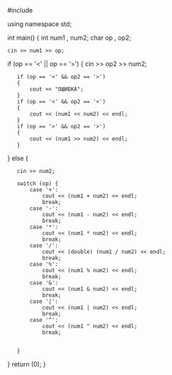 #include <iostream>

using namespace std;

int main()
{
    int num1 , num2; char op , op2;

    cin >> num1 >> op;

   if (op == '<' || op == '>')
   {
           cin >> op2 >> num2;

       if (op == '<' && op2 == '>')
       {
           cout << "ОШИБКА";
       }
       if (op == '<' && op2 == '<')
       {
           cout << (num1 << num2) << endl;
       }
       if (op == '>' && op2 == '>')
       {
           cout << (num1 >> num2) << endl;
       }
   }
    else
   {

       cin >> num2;

       switch (op) {
           case '+':
               cout << (num1 + num2) << endl;
               break;
           case '-':
               cout << (num1 - num2) << endl;
               break;
           case '*':
               cout << (num1 * num2) << endl;
               break;
           case '/':
               cout << (double) (num1 / num2) << endl;
               break;
           case '%':
               cout << (num1 % num2) << endl;
               break;
           case '&':
               cout << (num1 & num2) << endl;
               break;
           case '|':
               cout << (num1 | num2) << endl;
               break;
           case '^':
               cout << (num1 ^ num2) << endl;
               break;


       }
   }
    return (0);
}
